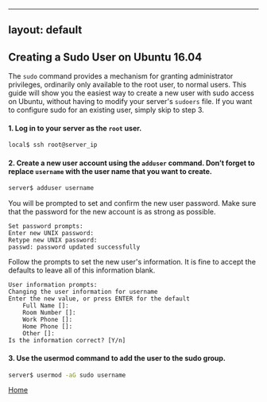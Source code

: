 
---
layout: default
---

## Creating a Sudo User on Ubuntu 16.04

The  `sudo`  command provides a mechanism for granting administrator privileges, ordinarily only available to the root user, to normal users. This guide will show you the easiest way to create a new user with sudo access on Ubuntu, without having to modify your server's  `sudoers`  file. If you want to configure sudo for an existing user, simply skip to step 3.

#### 1. Log in to your server as the  `root`  user.
```bash
local$ ssh root@server_ip
```  
#### 2. Create a new user account using the  `adduser`  command. Don’t forget to replace  `username`  with the user name that you want to create.
```bash
server$ adduser username
```
You will be prompted to set and confirm the new user password. Make sure that the password for the new account is as strong as possible.

```output
Set password prompts:
Enter new UNIX password:
Retype new UNIX password:
passwd: password updated successfully
```
Follow the prompts to set the new user's information. It is fine to accept the defaults to leave all of this information blank.

```output
User information prompts:
Changing the user information for username
Enter the new value, or press ENTER for the default
    Full Name []:
    Room Number []:
    Work Phone []:
    Home Phone []:
    Other []:
Is the information correct? [Y/n]
```
#### 3. Use the usermod command to add the user to the sudo group.
```bash
server$ usermod -aG sudo username
```

[Home](./)